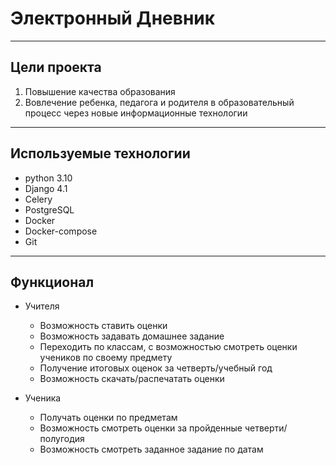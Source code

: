 #  Электронный Дневник
___
## Цели проекта

1. Повышение качества образования
2. Вовлечение ребенка, педагога и родителя в образовательный процесс через новые информационные технологии


___
## Используемые технологии

+ python 3.10
+ Django 4.1
+ Celery
+ PostgreSQL
+ Docker
+ Docker-compose
+ Git
___
## Функционал 

+ Учителя
  + Возможность ставить оценки
  + Возможность задавать домашнее задание
  + Переходить по классам, c возможностью смотреть оценки учеников по своему предмету
  + Получение итоговых оценок за четверть/учебный год
  + Возможность скачать/распечатать оценки

+ Ученика
  + Получать оценки по предметам
  + Возможность смотреть оценки за пройденные четверти/полугодия
  + Возможность смотреть заданное задание по датам
  
